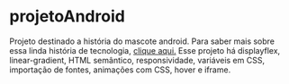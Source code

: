 # projetoAndroid
Projeto destinado a história do mascote android.
Para saber mais sobre essa linda história de tecnologia, [clique aqui.](https://marlonroubt.github.io/projetoAndroid/)
Esse projeto há displayflex, linear-gradient, HTML semântico, responsividade, variáveis em CSS, importação de fontes, animações com CSS, hover e iframe.
